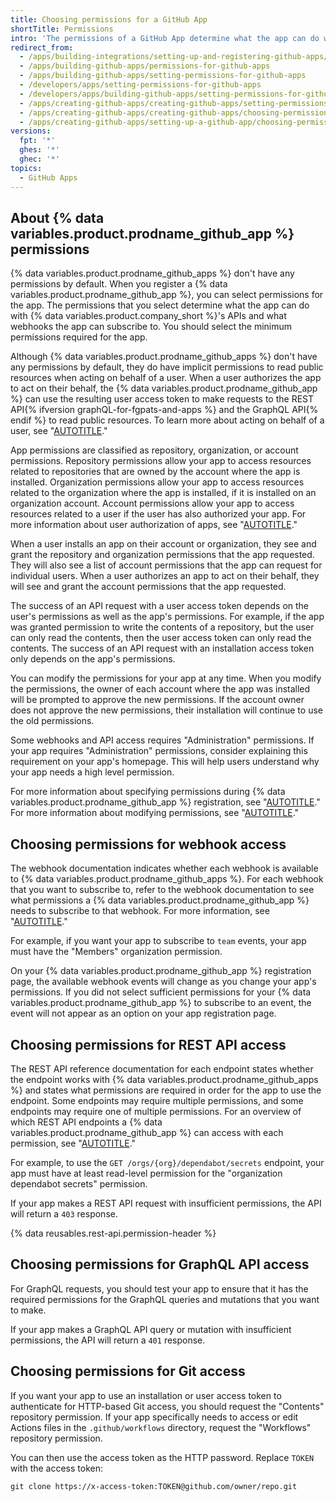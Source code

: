```yaml
---
title: Choosing permissions for a GitHub App
shortTitle: Permissions
intro: 'The permissions of a GitHub App determine what the app can do with {% data variables.product.company_short %}''s APIs and what webhooks the app can receive.'
redirect_from:
  - /apps/building-integrations/setting-up-and-registering-github-apps/about-permissions-for-github-apps
  - /apps/building-github-apps/permissions-for-github-apps
  - /apps/building-github-apps/setting-permissions-for-github-apps
  - /developers/apps/setting-permissions-for-github-apps
  - /developers/apps/building-github-apps/setting-permissions-for-github-apps
  - /apps/creating-github-apps/creating-github-apps/setting-permissions-for-github-apps
  - /apps/creating-github-apps/creating-github-apps/choosing-permissions-for-a-github-app
  - /apps/creating-github-apps/setting-up-a-github-app/choosing-permissions-for-a-github-app
versions:
  fpt: '*'
  ghes: '*'
  ghec: '*'
topics:
  - GitHub Apps
---
```


## About {% data variables.product.prodname_github_app %} permissions

{% data variables.product.prodname_github_apps %} don't have any permissions by default. When you register a {% data variables.product.prodname_github_app %}, you can select permissions for the app. The permissions that you select determine what the app can do with {% data variables.product.company_short %}'s APIs and what webhooks the app can subscribe to. You should select the minimum permissions required for the app.

Although {% data variables.product.prodname_github_apps %} don't have any permissions by default, they do have implicit permissions to read public resources when acting on behalf of a user. When a user authorizes the app to act on their behalf, the {% data variables.product.prodname_github_app %} can use the resulting user access token to make requests to the REST API{% ifversion graphQL-for-fgpats-and-apps %} and the GraphQL API{% endif %} to read public resources. To learn more about acting on behalf of a user, see "[AUTOTITLE](/apps/creating-github-apps/authenticating-with-a-github-app/authenticating-with-a-github-app-on-behalf-of-a-user)."

App permissions are classified as repository, organization, or account permissions. Repository permissions allow your app to access resources related to repositories that are owned by the account where the app is installed. Organization permissions allow your app to access resources related to the organization where the app is installed, if it is installed on an organization account. Account permissions allow your app to access resources related to a user if the user has also authorized your app. For more information about user authorization of apps, see "[AUTOTITLE](/apps/creating-github-apps/authenticating-with-a-github-app/authenticating-with-a-github-app-on-behalf-of-a-user)."

When a user installs an app on their account or organization, they see and grant the repository and organization permissions that the app requested. They will also see a list of account permissions that the app can request for individual users. When a user authorizes an app to act on their behalf, they will see and grant the account permissions that the app requested.

The success of an API request with a user access token depends on the user's permissions as well as the app's permissions. For example, if the app was granted permission to write the contents of a repository, but the user can only read the contents, then the user access token can only read the contents. The success of an API request with an installation access token only depends on the app's permissions.

You can modify the permissions for your app at any time. When you modify the permissions, the owner of each account where the app was installed will be prompted to approve the new permissions. If the account owner does not approve the new permissions, their installation will continue to use the old permissions.

Some webhooks and API access requires "Administration" permissions. If your app requires "Administration" permissions, consider explaining this requirement on your app's homepage. This will help users understand why your app needs a high level permission.

For more information about specifying permissions during {% data variables.product.prodname_github_app %} registration, see "[AUTOTITLE](/apps/creating-github-apps/setting-up-a-github-app/creating-a-github-app)." For more information about modifying permissions, see "[AUTOTITLE](/apps/maintaining-github-apps/editing-a-github-apps-permissions)."

## Choosing permissions for webhook access

The webhook documentation indicates whether each webhook is available to {% data variables.product.prodname_github_apps %}. For each webhook that you want to subscribe to, refer to the webhook documentation to see what permissions a {% data variables.product.prodname_github_app %} needs to subscribe to that webhook. For more information, see "[AUTOTITLE](/webhooks-and-events/webhooks/webhook-events-and-payloads)."

For example, if you want your app to subscribe to `team` events, your app must have the "Members" organization permission.

On your {% data variables.product.prodname_github_app %} registration page, the available webhook events will change as you change your app's permissions. If you did not select sufficient permissions for your {% data variables.product.prodname_github_app %} to subscribe to an event, the event will not appear as an option on your app registration page.

## Choosing permissions for REST API access

The REST API reference documentation for each endpoint states whether the endpoint works with {% data variables.product.prodname_github_apps %} and states what permissions are required in order for the app to use the endpoint. Some endpoints may require multiple permissions, and some endpoints may require one of multiple permissions. For an overview of which REST API endpoints a {% data variables.product.prodname_github_app %} can access with each permission, see "[AUTOTITLE](/rest/overview/permissions-required-for-github-apps)."

For example, to use the `GET /orgs/{org}/dependabot/secrets` endpoint, your app must have at least read-level permission for the "organization dependabot secrets" permission.

If your app makes a REST API request with insufficient permissions, the API will return a `403` response.

{% data reusables.rest-api.permission-header %}

## Choosing permissions for GraphQL API access

For GraphQL requests, you should test your app to ensure that it has the required permissions for the GraphQL queries and mutations that you want to make.

If your app makes a GraphQL API query or mutation with insufficient permissions, the API will return a `401` response.

## Choosing permissions for Git access

If you want your app to use an installation or user access token to authenticate for HTTP-based Git access, you should request the "Contents" repository permission. If your app specifically needs to access or edit Actions files in the `.github/workflows` directory, request the "Workflows" repository permission.

You can then use the access token as the HTTP password. Replace `TOKEN` with the access token:

```shell
git clone https://x-access-token:TOKEN@github.com/owner/repo.git
```
